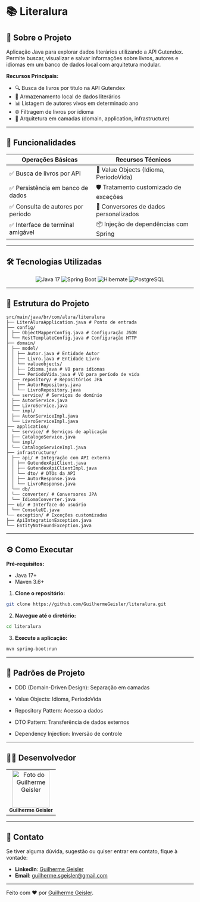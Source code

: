 # 📚 Literalura  

## 📖 Sobre o Projeto  
Aplicação Java para explorar dados literários utilizando a API Gutendex. Permite buscar, visualizar e salvar informações sobre livros, autores e idiomas em um banco de dados local com arquitetura modular.  

**Recursos Principais:**  
- 🔍 Busca de livros por título na API Gutendex  
- 💾 Armazenamento local de dados literários  
- 📊 Listagem de autores vivos em determinado ano  
- 🌐 Filtragem de livros por idioma  
- 🧩 Arquitetura em camadas (domain, application, infrastructure)  

---

## 🚀 Funcionalidades  

| **Operações Básicas**           | **Recursos Técnicos**             |  
|----------------------------------|------------------------------------|  
| ✅ Busca de livros por API       | 🧠 Value Objects (Idioma, PeriodoVida) |  
| ✅ Persistência em banco de dados| 🛡️ Tratamento customizado de exceções |  
| ✅ Consulta de autores por período| 🔄 Conversores de dados personalizados |  
| ✅ Interface de terminal amigável| 📦 Injeção de dependências com Spring |  

---

## 🛠️ Tecnologias Utilizadas  
<div align="center">  
  <img src="https://img.shields.io/badge/Java-17-ED8B00?style=for-the-badge&logo=openjdk&logoColor=white" alt="Java 17">  
  <img src="https://img.shields.io/badge/Spring_Boot-3.2-6DB33F?style=for-the-badge&logo=spring-boot&logoColor=white" alt="Spring Boot">  
  <img src="https://img.shields.io/badge/Hibernate-6.4-59666C?style=for-the-badge&logo=hibernate&logoColor=white" alt="Hibernate">  
  <img src="https://img.shields.io/badge/PostgreSQL-4169E1?style=for-the-badge&logo=postgresql&logoColor=white" alt="PostgreSQL">  
</div>  

---

## 📂 Estrutura do Projeto  
```
src/main/java/br/com/alura/literalura
├── LiterAluraApplication.java # Ponto de entrada
├── config/
│ ├── ObjectMapperConfig.java # Configuração JSON
│ └── RestTemplateConfig.java # Configuração HTTP
├── domain/
│ ├── model/
│ │ ├── Autor.java # Entidade Autor
│ │ ├── Livro.java # Entidade Livro
│ │ └── valueobjects/
│ │ ├── Idioma.java # VO para idiomas
│ │ └── PeriodoVida.java # VO para período de vida
│ ├── repository/ # Repositórios JPA
│ │ ├── AutorRepository.java
│ │ └── LivroRepository.java
│ └── service/ # Serviços de domínio
│ ├── AutorService.java
│ ├── LivroService.java
│ └── impl/
│ ├── AutorServiceImpl.java
│ └── LivroServiceImpl.java
├── application/
│ └── service/ # Serviços de aplicação
│ ├── CatalogoService.java
│ └── impl/
│ └── CatalogoServiceImpl.java
├── infrastructure/
│ ├── api/ # Integração com API externa
│ │ ├── GutendexApiClient.java
│ │ ├── GutendexApiClientImpl.java
│ │ └── dto/ # DTOs da API
│ │ ├── AutorResponse.java
│ │ └── LivroResponse.java
│ └── db/
│ └── converter/ # Conversores JPA
│ └── IdiomaConverter.java
├── ui/ # Interface do usuário
│ └── ConsoleUI.java
└── exception/ # Exceções customizadas
├── ApiIntegrationException.java
└── EntityNotFoundException.java
```

---

## ⚙️ Como Executar

**Pré-requisitos:**
- Java 17+
- Maven 3.6+

1. **Clone o repositório:**  
```bash
git clone https://github.com/GuilhermeGeisler/literalura.git
```
2. **Navegue até o diretório:**
```bash
cd literalura
```
3. **Execute a aplicação:**
```bash
mvn spring-boot:run
```

---

## 🧠 Padrões de Projeto
- DDD (Domain-Driven Design): Separação em camadas

- Value Objects: Idioma, PeriodoVida

- Repository Pattern: Acesso a dados

- DTO Pattern: Transferência de dados externos

- Dependency Injection: Inversão de controle

---

## 🧑‍💻 Desenvolvedor

<table>
  <tr>
    <td align="center">
      <a href="https://www.linkedin.com/in/guilhermegeisler/">
        <img src="https://avatars.githubusercontent.com/u/53203780?s=400&u=9a85ac6d2d3c55a872ab0bafd1d38d8bd0da5cc4&v=4" width="100px;" alt="Foto do Guilherme Geisler"/><br>
        <sub>
          <b>Guilherme Geisler</b>
        </sub>
      </a>
    </td>
  </tr>
</table>

---

## 📧 Contato

Se tiver alguma dúvida, sugestão ou quiser entrar em contato, fique à vontade:  

- **LinkedIn**: [Guilherme Geisler](https://www.linkedin.com/in/guilhermegeisler/)  
- **Email**: [guilherme.sgeisler@gmail.com](mailto:guilherme.sgeisler@gmail.com)  

---

Feito com ❤️ por [Guilherme Geisler](https://www.linkedin.com/in/guilhermegeisler/).
